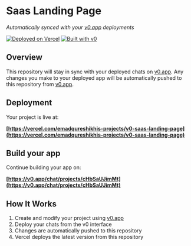 # Saas Landing Page

*Automatically synced with your [v0.app](https://v0.app) deployments*

[![Deployed on Vercel](https://img.shields.io/badge/Deployed%20on-Vercel-black?style=for-the-badge&logo=vercel)](https://vercel.com/emadqureshikhis-projects/v0-saas-landing-page)
[![Built with v0](https://img.shields.io/badge/Built%20with-v0.app-black?style=for-the-badge)](https://v0.app/chat/projects/cHbSaUJimMt)

## Overview

This repository will stay in sync with your deployed chats on [v0.app](https://v0.app).
Any changes you make to your deployed app will be automatically pushed to this repository from [v0.app](https://v0.app).

## Deployment

Your project is live at:

**[https://vercel.com/emadqureshikhis-projects/v0-saas-landing-page](https://vercel.com/emadqureshikhis-projects/v0-saas-landing-page)**

## Build your app

Continue building your app on:

**[https://v0.app/chat/projects/cHbSaUJimMt](https://v0.app/chat/projects/cHbSaUJimMt)**

## How It Works

1. Create and modify your project using [v0.app](https://v0.app)
2. Deploy your chats from the v0 interface
3. Changes are automatically pushed to this repository
4. Vercel deploys the latest version from this repository